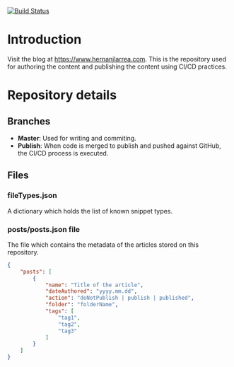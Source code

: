 [![Build Status](https://hjlarrea.visualstudio.com/Blog/_apis/build/status/Blog-CI?branchName=publish)](https://hjlarrea.visualstudio.com/Blog/_build/latest?definitionId=2&branchName=publish)

# Introduction

Visit the blog at https://www.hernanjlarrea.com. This is the repository used for authoring the content and publishing the content using CI/CD practices.

# Repository details

## Branches
- **Master**: Used for writing and commiting.
- **Publish**: When code is merged to publish and pushed against GitHub, the CI/CD process is executed.

## Files

### fileTypes.json

A dictionary which holds the list of known snippet types.

### posts/posts.json file

The file which contains the metadata of the articles stored on this repository.

```json
{
    "posts": [
        {
            "name": "Title of the article",
            "dateAuthored": "yyyy.mm.dd",
            "action": "doNotPublish | publish | published",
            "folder": "folderName",
            "tags": [
                "tag1",
                "tag2",
                "tag3"
            ]
        }
    ]
}
```